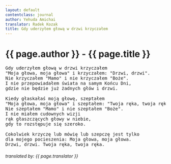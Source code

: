 ```yaml
---
layout: default
contentclass: journal
author: Yehuda Amichai
translator: Radek Kozak
title: Gdy uderzyłem głową w drzwi krzyczałem
---
```


<h1 class="poem-title">{{ page.author }} - {{ page.title }}</h1>

<pre class="poem">
Gdy uderzyłem głową w drzwi krzyczałem
"Moja głowa, moja głowa" i krzyczałem: "Drzwi, drzwi".
Nie krzyczałem "Mamo" i nie krzyczałem "Boże".
I nie przepowiadałem świata na samym Końcu Dni,
gdzie nie będzie już żadnych głów i drzwi.

Kiedy głaskałaś moją głowę, szeptałem
"Moja głowa, moja głowa" i szeptałem: "Twoja ręka, twoja ręka".
Nie szeptałem "Mamo" i nie szeptałem "Boże".
I nie miałem cudownych wizji
rąk głaszczących głowy w niebie,
gdy to rozstępuje się szeroko.

Cokolwiek krzyczę lub mówię lub szepczę jest tylko
dla mojego pocieszenia: Moja głowa, moja głowa.
Drzwi, drzwi. Twoja ręka, twoja ręka.
</pre>
<h6 class="poem">translated by: {{ page.translator }}</h6>

